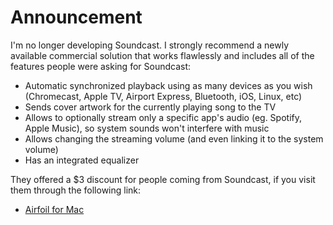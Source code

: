 # Announcement

I'm no longer developing Soundcast. I strongly recommend a newly available commercial solution that works flawlessly and includes all of the features people were asking for Soundcast:
- Automatic synchronized playback using as many devices as you wish (Chromecast, Apple TV, Airport Express, Bluetooth, iOS, Linux, etc)
- Sends cover artwork for the currently playing song to the TV
- Allows to optionally stream only a specific app's audio (eg. Spotify, Apple Music), so system sounds won't interfere with music
- Allows changing the streaming volume (and even linking it to the system volume)
- Has an integrated equalizer

They offered a $3 discount for people coming from Soundcast, if you visit them through the following link:
- [Airfoil for Mac](https://goo.gl/J8J8ON)
